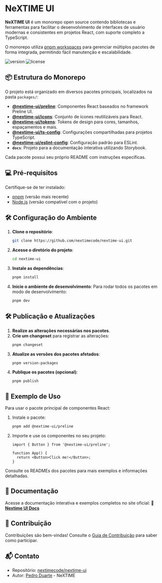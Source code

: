 # NeXTIME UI

**NeXTIME UI** é um monorepo open source contendo bibliotecas e ferramentas para facilitar o desenvolvimento de interfaces de usuário modernas e consistentes em projetos React, com suporte completo a TypeScript.

O monorepo utiliza [pnpm workspaces](https://pnpm.io/workspaces) para gerenciar múltiplos pacotes de forma integrada, permitindo fácil manutenção e escalabilidade.

![version](https://img.shields.io/npm/v/@nextime-ui/preline.svg)
![license](https://img.shields.io/badge/license-MIT-green)

## 📦 Estrutura do Monorepo

O projeto está organizado em diversos pacotes principais, localizados na pasta `packages/`:

- **[@nextime-ui/preline](packages/preline)**: Componentes React baseados no framework Preline UI.
- **[@nextime-ui/icons](packages/icons)**: Conjunto de ícones reutilizáveis para React.
- **[@nextime-ui/tokens](packages/tokens)**: Tokens de design para cores, tamanhos, espaçamentos e mais.
- **[@nextime-ui/ts-config](packages/ts-config)**: Configurações compartilhadas para projetos TypeScript.
- **[@nextime-ui/eslint-config](packages/eslint-config)**: Configuração padrão para ESLint.
- **`docs`**: Projeto para a documentação interativa utilizando Storybook.

Cada pacote possui seu próprio README com instruções específicas.

## 💻 Pré-requisitos

Certifique-se de ter instalado:

- [pnpm](https://pnpm.io/) (versão mais recente)
- [Node.js](https://nodejs.org/) (versão compatível com o projeto)

## 🛠️ Configuração do Ambiente

1. **Clone o repositório**:
   ```bash
   git clone https://github.com/nextimecode/nextime-ui.git
   ```

2. **Acesse o diretório do projeto**:
   ```bash
   cd nextime-ui
   ```

3. **Instale as dependências**:
   ```bash
   pnpm install
   ```

4. **Inicie o ambiente de desenvolvimento**:
   Para rodar todos os pacotes em modo de desenvolvimento:
   ```bash
   pnpm dev
   ```

## 🛠️ Publicação e Atualizações

1. **Realize as alterações necessárias nos pacotes**.
2. **Crie um changeset** para registrar as alterações:
   ```bash
   pnpm changeset
   ```
3. **Atualize as versões dos pacotes afetados**:
   ```bash
   pnpm version-packages
   ```
4. **Publique os pacotes (opcional)**:
   ```bash
   pnpm publish
   ```

## 📝 Exemplo de Uso

Para usar o pacote principal de componentes React:

1. Instale o pacote:
   ```bash
   pnpm add @nextime-ui/preline
   ```

2. Importe e use os componentes no seu projeto:
   ```tsx
   import { Button } from '@nextime-ui/preline';

   function App() {
     return <Button>Click me!</Button>;
   }
   ```

Consulte os READMEs dos pacotes para mais exemplos e informações detalhadas.

## 📖 Documentação

Acesse a documentação interativa e exemplos completos no site oficial:
🔗 **[Nextime UI Docs](https://ui.nextime.com.br)**

## 🌟 Contribuição

Contribuições são bem-vindas! Consulte o [Guia de Contribuição](CONTRIBUTING.md) para saber como participar.

## 📬 Contato

- Repositório: [nextimecode/nextime-ui](https://github.com/nextimecode/nextime-ui)
- Autor: [Pedro Duarte](https://github.com/phdduarte) - NeXTIME
